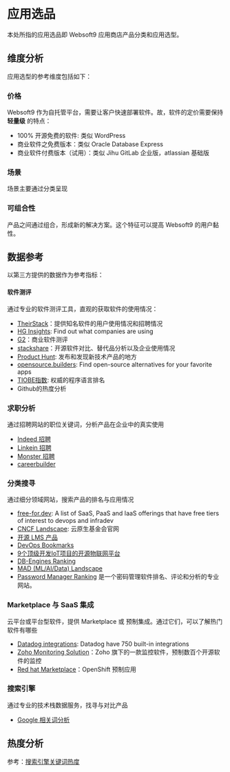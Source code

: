 # 应用选品

本处所指的应用选品即 Websoft9 应用商店产品分类和应用选型。

## 维度分析

应用选型的参考维度包括如下：

### 价格

Websoft9 作为自托管平台，需要让客户快速部署软件。故，软件的定价需要保持 **轻量级** 的特点：  

- 100% 开源免费的软件: 类似 WordPress
- 商业软件之免费版本：类似 Oracle Database Express
- 商业软件付费版本（试用）：类似 Jihu GitLab 企业版，atlassian 基础版

### 场景

场景主要通过分类呈现

### 可组合性

产品之间通过组合，形成新的解决方案。这个特征可以提高 Websoft9 的用户黏性。  


## 数据参考

以第三方提供的数据作为参考指标：

#### 软件测评

通过专业的软件测评工具，直观的获取软件的使用情况：

- [TheirStack](https://theirstack.com/en)：提供知名软件的用户使用情况和招聘情况
- [HG Insights](https://discovery.hgdata.com/): Find out what companies are using
- [G2](https://www.g2.com/)：商业软件测评
- [stackshare](https://stackshare.io/)：开源软件对比、替代品分析以及企业使用情况
- [Product Hunt](https://www.producthunt.com/): 发布和发现新技术产品的地方
- [opensource.builders](https://opensource.builders/): Find open-source alternatives for your favorite apps
- [TIOBE指数](https://www.tiobe.com/tiobe-index/): 权威的程序语言排名
- Github的热度分析

### 求职分析

通过招聘网站的职位关键词，分析产品在企业中的真实使用

- [Indeed 招聘](https://www.indeed.com)
- [Linkein 招聘](https://www.linkedin.com/jobs/)
- [Monster 招聘](https://www.monster.com)
- [careerbuilder](https://www.careerbuilder.com/)

### 分类搜寻

通过细分领域网站，搜索产品的排名与应用情况

- [free-for.dev](https://github.com/ripienaar/free-for-dev): A list of SaaS, PaaS and IaaS offerings that have free tiers of interest to devops and infradev
- [CNCF Landscape](https://landscape.cncf.io/): 云原生基金会官网
- [开源 LMS 产品](https://elearningindustry.com/directory/software-categories/learning-management-systems/license/open)
- [DevOps Bookmarks](https://www.devopsbookmarks.org/)
- [9个顶级开发IoT项目的开源物联网平台](https://blog.csdn.net/shnbiot/article/details/80432017)
- [DB-Engines Ranking](https://db-engines.com/en/)
- [MAD (ML/AI/Data) Landscape](https://mad.firstmark.com/)
- [Password Manager Ranking](https://www.passwordmanager.com) 是一个密码管理软件排名、评论和分析的专业网站。

### Marketplace 与 SaaS 集成

云平台或平台型软件，提供 Marketplace 或 预制集成。通过它们，可以了解热门软件有哪些

- [Datadog integrations](https://docs.datadoghq.com/integrations/): Datadog have 750 built-in integrations
- [Zoho Monitoring Solution](https://www.manageengine.com/products/applications_manager/index3.html)：Zoho 旗下的一款监控软件，预制数百个开源软件的监控
- [Red hat Marketplace](https://swc.saas.ibm.com/en-us/redhat-marketplace)：OpenShift 预制应用

### 搜索引擎

通过专业的技术栈数据服务，找寻与对比产品

- [Google 相关词分析](https://anvaka.github.io/vs/)


## 热度分析

参考：[搜索引擎关键词热度](./martech/keywords)


